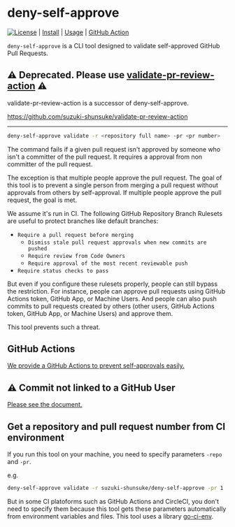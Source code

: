 # deny-self-approve

[![License](http://img.shields.io/badge/license-mit-blue.svg?style=flat-square)](https://raw.githubusercontent.com/suzuki-shunsuke/deny-self-approve/main/LICENSE) | [Install](INSTALL.md) | [Usage](USAGE.md) | [GitHub Action](https://github.com/suzuki-shunsuke/deny-self-approve-action)

`deny-self-approve` is a CLI tool designed to validate self-approved GitHub Pull Requests.

## :warning: Deprecated. Please use [validate-pr-review-action](https://github.com/suzuki-shunsuke/validate-pr-review-action) :warning:

validate-pr-review-action is a successor of deny-self-approve.

https://github.com/suzuki-shunsuke/validate-pr-review-action

---

```sh
deny-self-approve validate -r <repository full name> -pr <pr number>
```

The command fails if a given pull request isn't approved by someone who isn't a committer of the pull request.
It requires a approval from non committer of the pull request.

The exception is that multiple people approve the pull request.
The goal of this tool is to prevent a single person from merging a pull request without approvals from others by self-approval.
If multiple people approve the pull request, the goal is met.

We assume it's run in CI.
The following GitHub Repository Branch Rulesets are useful to protect branches like default branches:

- `Require a pull request before merging`
  - `Dismiss stale pull request approvals when new commits are pushed`
  - `Require review from Code Owners`
  - `Require approval of the most recent reviewable push`
- `Require status checks to pass`

But even if you configure these rulesets properly, people can still bypass the restriction.
For instance, people can approve pull requests using GitHub Actions token, GitHub App, or Machine Users.
And people can also push commits to pull requests created by others (other users, GitHub Actions token, GitHub App, or Machine Users) and approve them.

This tool prevents such a threat.

## GitHub Actions

[We provide a GitHub Actions to prevent self-approvals easily.](https://github.com/suzuki-shunsuke/deny-self-approve-action)

## :warning: Commit not linked to a GitHub User

[Please see the document.](docs/001.md)

## Get a repository and pull request number from CI environment

If you run this tool on your machine, you need to specify parameters `-repo` and `-pr`.

e.g.

```sh
deny-self-approve validate -r suzuki-shunsuke/deny-self-approve -pr 1
```

But in some CI platoforms such as GitHub Actions and CircleCI, you don't need to specify them because this tool gets these parameters automatically from environment variables and files.
This tool uses a library [go-ci-env](https://github.com/suzuki-shunsuke/go-ci-env).
